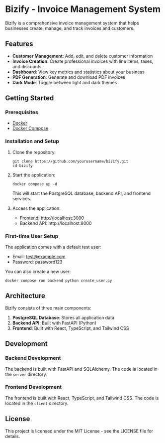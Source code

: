 # Bizify - Invoice Management System

Bizify is a comprehensive invoice management system that helps businesses create, manage, and track invoices and customers.

## Features

- **Customer Management**: Add, edit, and delete customer information
- **Invoice Creation**: Create professional invoices with line items, taxes, and discounts
- **Dashboard**: View key metrics and statistics about your business
- **PDF Generation**: Generate and download PDF invoices
- **Dark Mode**: Toggle between light and dark themes

## Getting Started

### Prerequisites

- [Docker](https://docs.docker.com/get-docker/)
- [Docker Compose](https://docs.docker.com/compose/install/)

### Installation and Setup

1. Clone the repository:
   ```
   git clone https://github.com/yourusername/bizify.git
   cd bizify
   ```

2. Start the application:
   ```
   docker compose up -d
   ```

   This will start the PostgreSQL database, backend API, and frontend services.

3. Access the application:
   - Frontend: http://localhost:3000
   - Backend API: http://localhost:8000

### First-time User Setup

The application comes with a default test user:
- Email: test@example.com
- Password: password123

You can also create a new user:

```
docker compose run backend python create_user.py
```

## Architecture

Bizify consists of three main components:

1. **PostgreSQL Database**: Stores all application data
2. **Backend API**: Built with FastAPI (Python)
3. **Frontend**: Built with React, TypeScript, and Tailwind CSS

## Development

### Backend Development

The backend is built with FastAPI and SQLAlchemy. The code is located in the `server` directory.

### Frontend Development

The frontend is built with React, TypeScript, and Tailwind CSS. The code is located in the `client` directory.

## License

This project is licensed under the MIT License - see the LICENSE file for details.
